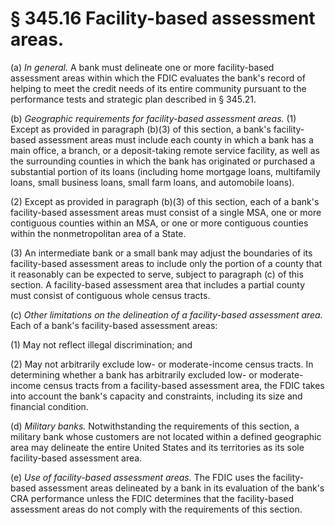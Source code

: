 # § 345.16   Facility-based assessment areas.

(a) *In general.* A bank must delineate one or more facility-based assessment areas within which the FDIC evaluates the bank's record of helping to meet the credit needs of its entire community pursuant to the performance tests and strategic plan described in § 345.21.


(b) *Geographic requirements for facility-based assessment areas.* (1) Except as provided in paragraph (b)(3) of this section, a bank's facility-based assessment areas must include each county in which a bank has a main office, a branch, or a deposit-taking remote service facility, as well as the surrounding counties in which the bank has originated or purchased a substantial portion of its loans (including home mortgage loans, multifamily loans, small business loans, small farm loans, and automobile loans).


(2) Except as provided in paragraph (b)(3) of this section, each of a bank's facility-based assessment areas must consist of a single MSA, one or more contiguous counties within an MSA, or one or more contiguous counties within the nonmetropolitan area of a State.


(3) An intermediate bank or a small bank may adjust the boundaries of its facility-based assessment areas to include only the portion of a county that it reasonably can be expected to serve, subject to paragraph (c) of this section. A facility-based assessment area that includes a partial county must consist of contiguous whole census tracts.


(c) *Other limitations on the delineation of a facility-based assessment area.* Each of a bank's facility-based assessment areas:


(1) May not reflect illegal discrimination; and


(2) May not arbitrarily exclude low- or moderate-income census tracts. In determining whether a bank has arbitrarily excluded low- or moderate-income census tracts from a facility-based assessment area, the FDIC takes into account the bank's capacity and constraints, including its size and financial condition.


(d) *Military banks.* Notwithstanding the requirements of this section, a military bank whose customers are not located within a defined geographic area may delineate the entire United States and its territories as its sole facility-based assessment area.


(e) *Use of facility-based assessment areas.* The FDIC uses the facility-based assessment areas delineated by a bank in its evaluation of the bank's CRA performance unless the FDIC determines that the facility-based assessment areas do not comply with the requirements of this section.






